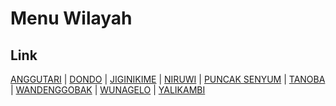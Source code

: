 # Menu Wilayah

## Link

[ANGGUTARI](https://github.com/gigit-pemilu/pemilu-2024-94-papua-tengah/tree/main/pilpres/hitung-suara/sub/94-papua-tengah/sub/02-puncak-jaya/sub/11-irimuli/sub/2004-anggutari)
 | 
[DONDO](https://github.com/gigit-pemilu/pemilu-2024-94-papua-tengah/tree/main/pilpres/hitung-suara/sub/94-papua-tengah/sub/02-puncak-jaya/sub/11-irimuli/sub/2006-dondo)
 | 
[JIGINIKIME](https://github.com/gigit-pemilu/pemilu-2024-94-papua-tengah/tree/main/pilpres/hitung-suara/sub/94-papua-tengah/sub/02-puncak-jaya/sub/11-irimuli/sub/2002-jiginikime)
 | 
[NIRUWI](https://github.com/gigit-pemilu/pemilu-2024-94-papua-tengah/tree/main/pilpres/hitung-suara/sub/94-papua-tengah/sub/02-puncak-jaya/sub/11-irimuli/sub/2008-niruwi)
 | 
[PUNCAK SENYUM](https://github.com/gigit-pemilu/pemilu-2024-94-papua-tengah/tree/main/pilpres/hitung-suara/sub/94-papua-tengah/sub/02-puncak-jaya/sub/11-irimuli/sub/2003-puncak-senyum)
 | 
[TANOBA](https://github.com/gigit-pemilu/pemilu-2024-94-papua-tengah/tree/main/pilpres/hitung-suara/sub/94-papua-tengah/sub/02-puncak-jaya/sub/11-irimuli/sub/2007-tanoba)
 | 
[WANDENGGOBAK](https://github.com/gigit-pemilu/pemilu-2024-94-papua-tengah/tree/main/pilpres/hitung-suara/sub/94-papua-tengah/sub/02-puncak-jaya/sub/11-irimuli/sub/2001-wandenggobak)
 | 
[WUNAGELO](https://github.com/gigit-pemilu/pemilu-2024-94-papua-tengah/tree/main/pilpres/hitung-suara/sub/94-papua-tengah/sub/02-puncak-jaya/sub/11-irimuli/sub/2005-wunagelo)
 | 
[YALIKAMBI](https://github.com/gigit-pemilu/pemilu-2024-94-papua-tengah/tree/main/pilpres/hitung-suara/sub/94-papua-tengah/sub/02-puncak-jaya/sub/11-irimuli/sub/2009-yalikambi)

